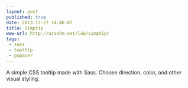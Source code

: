```yaml
---
layout: post
published: true
date: 2013-12-27 14:46:07
title: Simptip
www-url: http://arashm.net/lab/simptip/
tags: 
 - sass
 - tooltip
 - popover
---
```


A simple CSS tooltip made with Sass. Choose direction, color, and other visual styling.